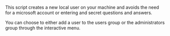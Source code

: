 This script creates a new local user on your machine and avoids the need for a microsoft account or entering and secret questions and answers.

You can choose to either add a user to the users group or the administrators group through the interactive menu.
